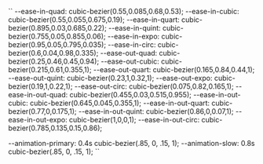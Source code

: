 ``
--ease-in-quad: cubic-bezier(0.55,0.085,0.68,0.53);
--ease-in-cubic: cubic-bezier(0.55,0.055,0.675,0.19);
--ease-in-quart: cubic-bezier(0.895,0.03,0.685,0.22);
--ease-in-quint: cubic-bezier(0.755,0.05,0.855,0.06);
--ease-in-expo: cubic-bezier(0.95,0.05,0.795,0.035);
--ease-in-circ: cubic-bezier(0.6,0.04,0.98,0.335);
--ease-out-quad: cubic-bezier(0.25,0.46,0.45,0.94);
--ease-out-cubic: cubic-bezier(0.215,0.61,0.355,1);
--ease-out-quart: cubic-bezier(0.165,0.84,0.44,1);
--ease-out-quint: cubic-bezier(0.23,1,0.32,1);
--ease-out-expo: cubic-bezier(0.19,1,0.22,1);
--ease-out-circ: cubic-bezier(0.075,0.82,0.165,1);
--ease-in-out-quad: cubic-bezier(0.455,0.03,0.515,0.955);
--ease-in-out-cubic: cubic-bezier(0.645,0.045,0.355,1);
--ease-in-out-quart: cubic-bezier(0.77,0,0.175,1);
--ease-in-out-quint: cubic-bezier(0.86,0,0.07,1);
--ease-in-out-expo: cubic-bezier(1,0,0,1);
--ease-in-out-circ: cubic-bezier(0.785,0.135,0.15,0.86);

--animation-primary: 0.4s cubic-bezier(.85, 0, .15, 1);
--animation-slow: 0.8s cubic-bezier(.85, 0, .15, 1);
``
